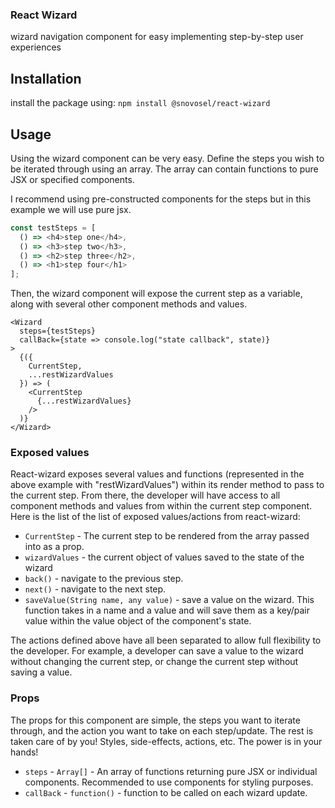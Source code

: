 ### React Wizard

wizard navigation component for easy implementing step-by-step user experiences

## Installation

install the package using: `npm install @snovosel/react-wizard`

## Usage

Using the wizard component can be very easy. Define the steps you wish to be iterated through using an array.
The array can contain functions to pure JSX or specified components.

I recommend using pre-constructed components for the steps but in this example we will use pure jsx.

```javascript
const testSteps = [
  () => <h4>step one</h4>,
  () => <h3>step two</h3>,
  () => <h2>step three</h2>,
  () => <h1>step four</h1>
];
```

Then, the wizard component will expose the current step as a variable, along with several other component methods and values.

```JSX
<Wizard
  steps={testSteps}
  callBack={state => console.log("state callback", state)}
>
  {({
    CurrentStep,
    ...restWizardValues
  }) => (
    <CurrentStep
      {...restWizardValues}
    />
  )}
</Wizard>
```

### Exposed values

React-wizard exposes several values and functions (represented in the above example with "restWizardValues") within its render method to pass to the current step. From there, the developer will have access to all component methods and values from within the current step component. Here is the list of the list of exposed values/actions from react-wizard:

- `CurrentStep` - The current step to be rendered from the array passed into as a prop.
- `wizardValues` - the current object of values saved to the state of the wizard
- `back()` - navigate to the previous step.
- `next()` - navigate to the next step.
- `saveValue(String name, any value)` - save a value on the wizard. This function takes in a name and a value and will save them as a key/pair value within the value object of the component's state.

The actions defined above have all been separated to allow full flexibility to the developer. For example, a developer can save a value to the wizard without changing the current step, or change the current step without saving a value.

### Props

The props for this component are simple, the steps you want to iterate through, and the action you want to take on each step/update. The rest is taken care of by you! Styles, side-effects, actions, etc. The power is in your hands!

- `steps` - `Array[]` - An array of functions returning pure JSX or individual components. Recommended to use components for styling purposes.
- `callBack` - `function()` - function to be called on each wizard update.


